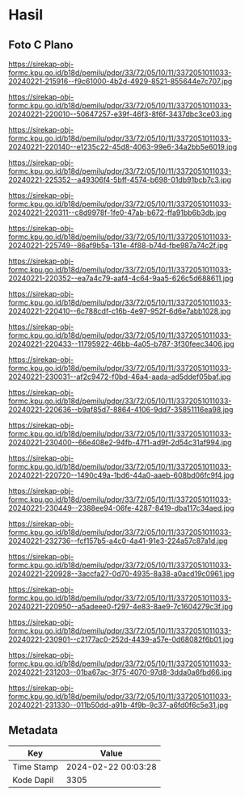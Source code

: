 # Hasil

## Foto C Plano

https://sirekap-obj-formc.kpu.go.id/b18d/pemilu/pdpr/33/72/05/10/11/3372051011033-20240221-215916--f9c61000-4b2d-4929-8521-855644e7c707.jpg

https://sirekap-obj-formc.kpu.go.id/b18d/pemilu/pdpr/33/72/05/10/11/3372051011033-20240221-220010--50647257-e39f-46f3-8f6f-3437dbc3ce03.jpg

https://sirekap-obj-formc.kpu.go.id/b18d/pemilu/pdpr/33/72/05/10/11/3372051011033-20240221-220140--e1235c22-45d8-4063-99e6-34a2bb5e6019.jpg

https://sirekap-obj-formc.kpu.go.id/b18d/pemilu/pdpr/33/72/05/10/11/3372051011033-20240221-225352--a49306f4-5bff-4574-b698-01db91bcb7c3.jpg

https://sirekap-obj-formc.kpu.go.id/b18d/pemilu/pdpr/33/72/05/10/11/3372051011033-20240221-220311--c8d9978f-1fe0-47ab-b672-ffa91bb6b3db.jpg

https://sirekap-obj-formc.kpu.go.id/b18d/pemilu/pdpr/33/72/05/10/11/3372051011033-20240221-225749--86af9b5a-131e-4f88-b74d-fbe987a74c2f.jpg

https://sirekap-obj-formc.kpu.go.id/b18d/pemilu/pdpr/33/72/05/10/11/3372051011033-20240221-220352--ea7a4c79-aaf4-4c64-9aa5-626c5d688611.jpg

https://sirekap-obj-formc.kpu.go.id/b18d/pemilu/pdpr/33/72/05/10/11/3372051011033-20240221-220410--6c788cdf-c16b-4e97-952f-6d6e7abb1028.jpg

https://sirekap-obj-formc.kpu.go.id/b18d/pemilu/pdpr/33/72/05/10/11/3372051011033-20240221-220433--11795922-46bb-4a05-b787-3f30feec3406.jpg

https://sirekap-obj-formc.kpu.go.id/b18d/pemilu/pdpr/33/72/05/10/11/3372051011033-20240221-230031--af2c9472-f0bd-46a4-aada-ad5ddef05baf.jpg

https://sirekap-obj-formc.kpu.go.id/b18d/pemilu/pdpr/33/72/05/10/11/3372051011033-20240221-220636--b9af85d7-8864-4106-9dd7-35851116ea98.jpg

https://sirekap-obj-formc.kpu.go.id/b18d/pemilu/pdpr/33/72/05/10/11/3372051011033-20240221-230400--66e408e2-94fb-47f1-ad9f-2d54c31af994.jpg

https://sirekap-obj-formc.kpu.go.id/b18d/pemilu/pdpr/33/72/05/10/11/3372051011033-20240221-220720--1490c49a-1bd6-44a0-aaeb-608bd06fc9f4.jpg

https://sirekap-obj-formc.kpu.go.id/b18d/pemilu/pdpr/33/72/05/10/11/3372051011033-20240221-230449--2388ee94-06fe-4287-8419-dba117c34aed.jpg

https://sirekap-obj-formc.kpu.go.id/b18d/pemilu/pdpr/33/72/05/10/11/3372051011033-20240221-232736--fcf157b5-a4c0-4a41-91e3-224a57c87a1d.jpg

https://sirekap-obj-formc.kpu.go.id/b18d/pemilu/pdpr/33/72/05/10/11/3372051011033-20240221-220928--3accfa27-0d70-4935-8a38-a0acd19c0961.jpg

https://sirekap-obj-formc.kpu.go.id/b18d/pemilu/pdpr/33/72/05/10/11/3372051011033-20240221-220950--a5adeee0-f297-4e83-8ae9-7c1604279c3f.jpg

https://sirekap-obj-formc.kpu.go.id/b18d/pemilu/pdpr/33/72/05/10/11/3372051011033-20240221-230901--c2177ac0-252d-4439-a57e-0d68082f6b01.jpg

https://sirekap-obj-formc.kpu.go.id/b18d/pemilu/pdpr/33/72/05/10/11/3372051011033-20240221-231203--01ba67ac-3f75-4070-97d8-3dda0a6fbd66.jpg

https://sirekap-obj-formc.kpu.go.id/b18d/pemilu/pdpr/33/72/05/10/11/3372051011033-20240221-231330--011b50dd-a91b-4f9b-9c37-a6fd0f6c5e31.jpg


## Metadata

| Key        | Value               |
| ---------- | ------------------- |
| Time Stamp | 2024-02-22 00:03:28 |
| Kode Dapil | 3305                |



